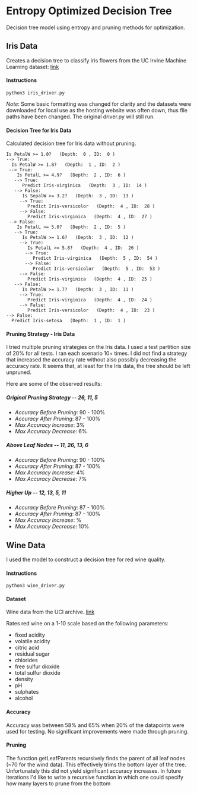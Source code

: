 # Entropy Optimized Decision Tree

Decision tree model using entropy and pruning methods for optimization.

## Iris Data

Creates a decision tree to classify iris flowers from the UC Irvine Machine Learning dataset: [link](https://archive.ics.uci.edu/ml/machine-learning-databases/iris/)

#### Instructions

`python3 iris_driver.py`

*Note*: Some basic formatting was changed for clarity and the datasets were downloaded for local use as the hosting website was often down, thus file paths have been changed. The original driver.py will still run.

#### Decision Tree for Iris Data

Calculated decision tree for Iris data without pruning.

```
Is PetalW >= 1.0?   (Depth:  0 , ID:  0 )
--> True:
  Is PetalW >= 1.8?   (Depth:  1 , ID:  2 )
 --> True:
    Is PetalL >= 4.9?   (Depth:  2 , ID:  6 )
   --> True:
      Predict Iris-virginica   (Depth:  3 , ID:  14 )
   --> False:
      Is SepalW >= 3.2?   (Depth:  3 , ID:  13 )
     --> True:
        Predict Iris-versicolor   (Depth:  4 , ID:  28 )
     --> False:
        Predict Iris-virginica   (Depth:  4 , ID:  27 )
 --> False:
    Is PetalL >= 5.0?   (Depth:  2 , ID:  5 )
   --> True:
      Is PetalW >= 1.6?   (Depth:  3 , ID:  12 )
     --> True:
        Is PetalL >= 5.8?   (Depth:  4 , ID:  26 )
       --> True:
          Predict Iris-virginica   (Depth:  5 , ID:  54 )
       --> False:
          Predict Iris-versicolor   (Depth:  5 , ID:  53 )
     --> False:
        Predict Iris-virginica   (Depth:  4 , ID:  25 )
   --> False:
      Is PetalW >= 1.7?   (Depth:  3 , ID:  11 )
     --> True:
        Predict Iris-virginica   (Depth:  4 , ID:  24 )
     --> False:
        Predict Iris-versicolor   (Depth:  4 , ID:  23 )
--> False:
  Predict Iris-setosa   (Depth:  1 , ID:  1 )
```


#### Pruning Strategy - Iris Data

I tried multiple pruning strategies on the Iris data. I used a test partition size of 20% for all tests. I ran each scenario 10+ times. I did not find a strategy that increased the accuracy rate without also possibly decreasing the accuracy rate. It seems that, at least for the Iris data, the tree should be left unpruned.

Here are some of the observed results:

##### Original Pruning Strategy -- 26, 11, 5

- *Accuracy Before Pruning*: 90 - 100%
- *Accuracy After Pruning*: 87 - 100%
- *Max Accuracy Increase*: 3%
- *Max Accuracy Decrease*: 6%


##### Above Leaf Nodes -- 11, 26, 13, 6

- *Accuracy Before Pruning*: 90 - 100%
- *Accuracy After Pruning*: 87 - 100%
- *Max Accuracy Increase*: 4%
- *Max Accuracy Decrease*: 7%

##### Higher Up -- 12, 13, 5, 11

- *Accuracy Before Pruning*: 87 - 100%
- *Accuracy After Pruning*: 87 - 100%
- *Max Accuracy Increase*: %
- *Max Accuracy Decrease*: 10%

## Wine Data

I used the model to construct a decision tree for red wine quality.

#### Instructions

`python3 wine_driver.py`

#### Dataset

Wine data from the UCI archive. [link](https://www.kaggle.com/uciml/red-wine-quality-cortez-et-al-2009)

Rates red wine on a 1-10 scale based on the following parameters:
- fixed acidity
- volatile acidity
- citric acid
- residual sugar
- chlorides
- free sulfur dioxide
- total sulfur dioxide
- density
- pH
- sulphates
- alcohol

#### Accuracy

Accuracy was between 58% and 65% when 20% of the datapoints were used for testing. No significant improvements were made through pruning.

#### Pruning

The function getLeafParents recursively finds the parent of all leaf nodes (~70 for the wind data). This effectively trims the bottom layer of the tree. Unfortunately this did not yield significant accuracy increases. In future iterations I'd like to write a recursive function in which one could specify how many layers to prune from the bottom
